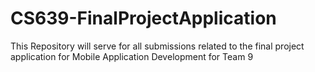 # CS639-FinalProjectApplication
This Repository will serve for all submissions related to the final project application for Mobile Application Development for Team 9
